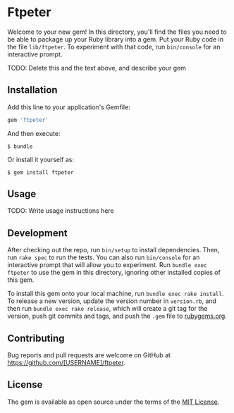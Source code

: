 # Ftpeter

Welcome to your new gem! In this directory, you'll find the files you need to be able to package up your Ruby library into a gem. Put your Ruby code in the file `lib/ftpeter`. To experiment with that code, run `bin/console` for an interactive prompt.

TODO: Delete this and the text above, and describe your gem

## Installation

Add this line to your application's Gemfile:

```ruby
gem 'ftpeter'
```

And then execute:

    $ bundle

Or install it yourself as:

    $ gem install ftpeter

## Usage

TODO: Write usage instructions here

## Development

After checking out the repo, run `bin/setup` to install dependencies. Then, run `rake spec` to run the tests. You can also run `bin/console` for an interactive prompt that will allow you to experiment. Run `bundle exec ftpeter` to use the gem in this directory, ignoring other installed copies of this gem.

To install this gem onto your local machine, run `bundle exec rake install`. To release a new version, update the version number in `version.rb`, and then run `bundle exec rake release`, which will create a git tag for the version, push git commits and tags, and push the `.gem` file to [rubygems.org](https://rubygems.org).

## Contributing

Bug reports and pull requests are welcome on GitHub at https://github.com/[USERNAME]/ftpeter.


## License

The gem is available as open source under the terms of the [MIT License](http://opensource.org/licenses/MIT).

